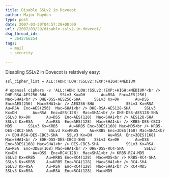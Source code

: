 ```yaml
---
title: Disable SSLv2 in Dovecot
author: Major Hayden
type: post
date: 2007-03-30T04:57:28+00:00
url: /2007/03/29/disable-sslv2-in-dovecot/
dsq_thread_id:
  - 3642766254
tags:
  - mail
  - security

---
```

Disabling SSLv2 in Dovecot is relatively easy:

`ssl_cipher_list = ALL:!ADH:!LOW:!SSLv2:!EXP:+HIGH:+MEDIUM`

`# openssl ciphers -v 'ALL:!ADH:!LOW:!SSLv2:!EXP:+HIGH:+MEDIUM'<br />
DHE-RSA-AES256-SHA      SSLv3 Kx=DH       Au=RSA  Enc=AES(256)  Mac=SHA1<br />
DHE-DSS-AES256-SHA      SSLv3 Kx=DH       Au=DSS  Enc=AES(256)  Mac=SHA1<br />
AES256-SHA              SSLv3 Kx=RSA      Au=RSA  Enc=AES(256)  Mac=SHA1<br />
DHE-RSA-AES128-SHA      SSLv3 Kx=DH       Au=RSA  Enc=AES(128)  Mac=SHA1<br />
DHE-DSS-AES128-SHA      SSLv3 Kx=DH       Au=DSS  Enc=AES(128)  Mac=SHA1<br />
AES128-SHA              SSLv3 Kx=RSA      Au=RSA  Enc=AES(128)  Mac=SHA1<br />
KRB5-DES-CBC3-MD5       SSLv3 Kx=KRB5     Au=KRB5 Enc=3DES(168) Mac=MD5<br />
KRB5-DES-CBC3-SHA       SSLv3 Kx=KRB5     Au=KRB5 Enc=3DES(168) Mac=SHA1<br />
EDH-RSA-DES-CBC3-SHA    SSLv3 Kx=DH       Au=RSA  Enc=3DES(168) Mac=SHA1<br />
EDH-DSS-DES-CBC3-SHA    SSLv3 Kx=DH       Au=DSS  Enc=3DES(168) Mac=SHA1<br />
DES-CBC3-SHA            SSLv3 Kx=RSA      Au=RSA  Enc=3DES(168) Mac=SHA1<br />
DHE-DSS-RC4-SHA         SSLv3 Kx=DH       Au=DSS  Enc=RC4(128)  Mac=SHA1<br />
KRB5-RC4-MD5            SSLv3 Kx=KRB5     Au=KRB5 Enc=RC4(128)  Mac=MD5<br />
KRB5-RC4-SHA            SSLv3 Kx=KRB5     Au=KRB5 Enc=RC4(128)  Mac=SHA1<br />
RC4-SHA                 SSLv3 Kx=RSA      Au=RSA  Enc=RC4(128)  Mac=SHA1<br />
RC4-MD5                 SSLv3 Kx=RSA      Au=RSA  Enc=RC4(128)  Mac=MD5`